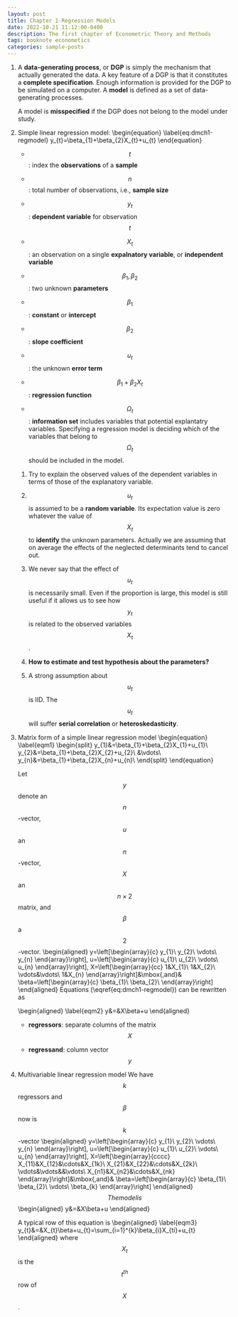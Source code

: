 ```yaml
---
layout: post
title: Chapter 1-Regression Models
date: 2022-10-21 11:12:00-0400
description: The first chapter of Econometric Theory and Methods
tags: booknote econometics
categories: sample-posts
---
```

1.  A **data-generating process**, or **DGP** is simply the mechanism
    that actually generated the data. A key feature of a DGP is that it
    constitutes a **complete specification**. Enough information is
    provided for the DGP to be simulated on a computer. A **model** is
    defined as a set of data-generating processes.

    A model is **misspecified** if the DGP does not belong to the model
    under study.

2.  Simple linear regression model:
	\begin{equation}
	\label{eq:dmch1-regmodel}
	   	y_{t}=\beta_{1}+\beta_{2}X_{t}+u_{t}
	\end{equation}
    -   $$t$$: index the **observations** of a **sample**

    -   $$n$$: total number of observations, i.e., **sample size**

    -   $$y_{t}$$: **dependent variable** for observation $$t$$

    -   $$X_{t}$$: an observation on a single **expalnatory variable**, or
        **independent variable**

    -   $$\beta_{1},\beta_{2}$$: two unknown **parameters**

    -   $$\beta_{1}$$: **constant** or **intercept**

    -   $$\beta_{2}$$: **slope coefficient**

    -   $$u_{t}$$: the unknown **error term**

    -   $$\beta_{1}+\beta_{2}X_{t}$$: **regression function**

    -   $$\Omega_{t}$$: **information set** includes variables that
        potential explantatry variables. Specifying a regression model
        is deciding which of the variables that belong to $$\Omega_{t}$$
        should be included in the model.

    1.  Try to explain the observed values of the dependent variables in
        terms of those of the explanatory variable.

    2.  $$u_{t}$$ is assumed to be a **random variable**. Its expectation
        value is zero whatever the value of $$X_{t}$$ to **identify** the
        unknown parameters. Actually we are assuming that on average the
        effects of the neglected determinants tend to cancel out.

    3.  We never say that the effect of $$u_t$$ is necessarily small. Even
        if the proportion is large, this model is still useful if it
        allows us to see how $$y_t$$ is related to the observed variables
        $$X_t$$.

    4.  **How to estimate and test hypothesis about the parameters?**

    5.  A strong assumption about $$u_t$$ is IID. The $$u_{t}$$ will suffer
        **serial correlation** or **heteroskedasticity**.

3.  Matrix form of a simple linear regression model 
	\begin{equation}  
	\label{eqm1}
		\begin{split}
	    y_{1}&=\beta_{1}+\beta_{2}X_{1}+u_{1}\\ 
	    y_{2}&=\beta_{1}+\beta_{2}X_{2}+u_{2}\\
	    &\vdots\\ 
	    y_{n}&=\beta_{1}+\beta_{2}X_{n}+u_{n}\\
    \end{split}
	\end{equation}   

  

    Let $$y$$ denote an $$n$$-vector, $$u$$ an $$n$$-vector, $$X$$ an $$n\times 2$$
    matrix, and $$\beta$$ a $$2$$-vector. 
    \begin{aligned}
    y=\left[\begin{array}{c}
    y_{1}\\
    y_{2}\\
    \vdots\\
    y_{n}
    \end{array}\right],
    u=\left[\begin{array}{c}
    u_{1}\\
    u_{2}\\
    \vdots\\
    u_{n}
    \end{array}\right],
    X=\left[\begin{array}{cc}
    1&X_{1}\\
    1&X_{2}\\
    \vdots&\vdots\\
    1&X_{n}
    \end{array}\right]&\mbox{,and}&
    \beta=\left[\begin{array}{c}
    \beta_{1}\\
    \beta_{2}\\
    \end{array}\right]
    \end{aligned}
    Equations (\eqref{eq:dmch1-regmodel}) can be rewritten as 

    \begin{aligned}
    \label{eqm2}
    y&=&X\beta+u
    \end{aligned}

    - **regressors**: separate columns of the matrix $$X$$

    - **regressand**: column vector $$y$$

4.  Multivariable linear regression model We have $$k$$ regressors and
    $$\beta$$ now is $$k$$-vector 
    \begin{aligned}
    y=\left[\begin{array}{c}
    y_{1}\\
    y_{2}\\
    \vdots\\
    y_{n}
    \end{array}\right],
    u=\left[\begin{array}{c}
    u_{1}\\
    u_{2}\\
    \vdots\\
    u_{n}
    \end{array}\right],
    X=\left[\begin{array}{cccc}
    X_{11}&X_{12}&\cdots&X_{1k}\\
    X_{21}&X_{22}&\cdots&X_{2k}\\
    \vdots&\vdots&&\vdots\\
    X_{n1}&X_{n2}&\cdots&X_{nk}
    \end{array}\right]&\mbox{,and}&
    \beta=\left[\begin{array}{c}
    \beta_{1}\\
    \beta_{2}\\
    \vdots\\
    \beta_{k}
    \end{array}\right]
    \end{aligned}$$ The model is $$\begin{aligned}
    y&=&X\beta+u
    \end{aligned}

    A typical row of this equation is 
    \begin{aligned}
    \label{eqm3}
    y_{t}&=&X_{t}\beta+u_{t}=\sum_{i=1}^{k}\beta_{i}X_{ti}+u_{t}
    \end{aligned}
    where $$X_{t}$$ is the $$t^{th}$$ row of $$X$$.